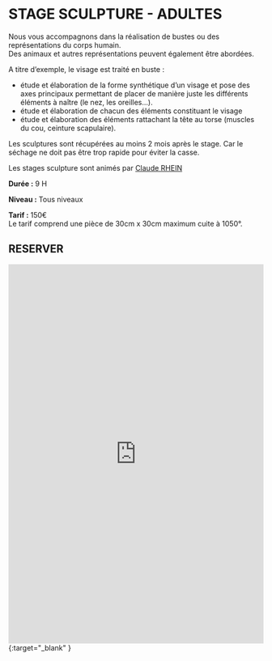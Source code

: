 # STAGE SCULPTURE - ADULTES

Nous vous accompagnons dans la réalisation de bustes ou des représentations du corps humain.  
Des animaux et autres représentations peuvent également être abordées.  

A titre d’exemple, le visage est traité en buste :  
- étude et élaboration de la forme synthétique d’un visage et pose des axes principaux permettant de placer de manière juste les différents éléments à naître (le nez, les oreilles...).  
- étude et élaboration de chacun des éléments constituant le visage  
- étude et élaboration des éléments rattachant la tête au torse (muscles du cou, ceinture scapulaire).  

Les sculptures sont récupérées au moins 2 mois après le stage. Car le séchage ne doit pas être trop rapide pour éviter la casse.  

Les stages sculpture sont animés par [Claude RHEIN](pages/intervenants_fansdeterre) 

**Durée :** 9 H  

**Niveau :** Tous niveaux  

**Tarif :** 150€  
Le tarif comprend une pièce de 30cm x 30cm maximum cuite à 1050°.  


## RESERVER  

<iframe id="haWidget" allowtransparency="true" scrolling="auto" src="https://www.helloasso.com/associations/fans-de-terre/evenements/stages-sculpture-2020-2021/widget" style="width: 100%; height: 750px; border: none;" onload="window.scroll(0, this.offsetTop)"></iframe>{:target="_blank" }  
